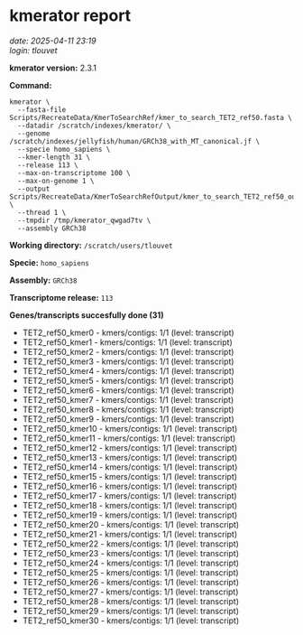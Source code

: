 # kmerator report
*date: 2025-04-11 23:19*  
*login: tlouvet*

**kmerator version:** 2.3.1

**Command:**

```
kmerator \
  --fasta-file Scripts/RecreateData/KmerToSearchRef/kmer_to_search_TET2_ref50.fasta \
  --datadir /scratch/indexes/kmerator/ \
  --genome /scratch/indexes/jellyfish/human/GRCh38_with_MT_canonical.jf \
  --specie homo_sapiens \
  --kmer-length 31 \
  --release 113 \
  --max-on-transcriptome 100 \
  --max-on-genome 1 \
  --output Scripts/RecreateData/KmerToSearchRefOutput/kmer_to_search_TET2_ref50_output \
  --thread 1 \
  --tmpdir /tmp/kmerator_qwgad7tv \
  --assembly GRCh38
```

**Working directory:** `/scratch/users/tlouvet`

**Specie:** `homo_sapiens`

**Assembly:** `GRCh38`

**Transcriptome release:** `113`

**Genes/transcripts succesfully done (31)**

- TET2_ref50_kmer0 - kmers/contigs: 1/1 (level: transcript)
- TET2_ref50_kmer1 - kmers/contigs: 1/1 (level: transcript)
- TET2_ref50_kmer2 - kmers/contigs: 1/1 (level: transcript)
- TET2_ref50_kmer3 - kmers/contigs: 1/1 (level: transcript)
- TET2_ref50_kmer4 - kmers/contigs: 1/1 (level: transcript)
- TET2_ref50_kmer5 - kmers/contigs: 1/1 (level: transcript)
- TET2_ref50_kmer6 - kmers/contigs: 1/1 (level: transcript)
- TET2_ref50_kmer7 - kmers/contigs: 1/1 (level: transcript)
- TET2_ref50_kmer8 - kmers/contigs: 1/1 (level: transcript)
- TET2_ref50_kmer9 - kmers/contigs: 1/1 (level: transcript)
- TET2_ref50_kmer10 - kmers/contigs: 1/1 (level: transcript)
- TET2_ref50_kmer11 - kmers/contigs: 1/1 (level: transcript)
- TET2_ref50_kmer12 - kmers/contigs: 1/1 (level: transcript)
- TET2_ref50_kmer13 - kmers/contigs: 1/1 (level: transcript)
- TET2_ref50_kmer14 - kmers/contigs: 1/1 (level: transcript)
- TET2_ref50_kmer15 - kmers/contigs: 1/1 (level: transcript)
- TET2_ref50_kmer16 - kmers/contigs: 1/1 (level: transcript)
- TET2_ref50_kmer17 - kmers/contigs: 1/1 (level: transcript)
- TET2_ref50_kmer18 - kmers/contigs: 1/1 (level: transcript)
- TET2_ref50_kmer19 - kmers/contigs: 1/1 (level: transcript)
- TET2_ref50_kmer20 - kmers/contigs: 1/1 (level: transcript)
- TET2_ref50_kmer21 - kmers/contigs: 1/1 (level: transcript)
- TET2_ref50_kmer22 - kmers/contigs: 1/1 (level: transcript)
- TET2_ref50_kmer23 - kmers/contigs: 1/1 (level: transcript)
- TET2_ref50_kmer24 - kmers/contigs: 1/1 (level: transcript)
- TET2_ref50_kmer25 - kmers/contigs: 1/1 (level: transcript)
- TET2_ref50_kmer26 - kmers/contigs: 1/1 (level: transcript)
- TET2_ref50_kmer27 - kmers/contigs: 1/1 (level: transcript)
- TET2_ref50_kmer28 - kmers/contigs: 1/1 (level: transcript)
- TET2_ref50_kmer29 - kmers/contigs: 1/1 (level: transcript)
- TET2_ref50_kmer30 - kmers/contigs: 1/1 (level: transcript)
